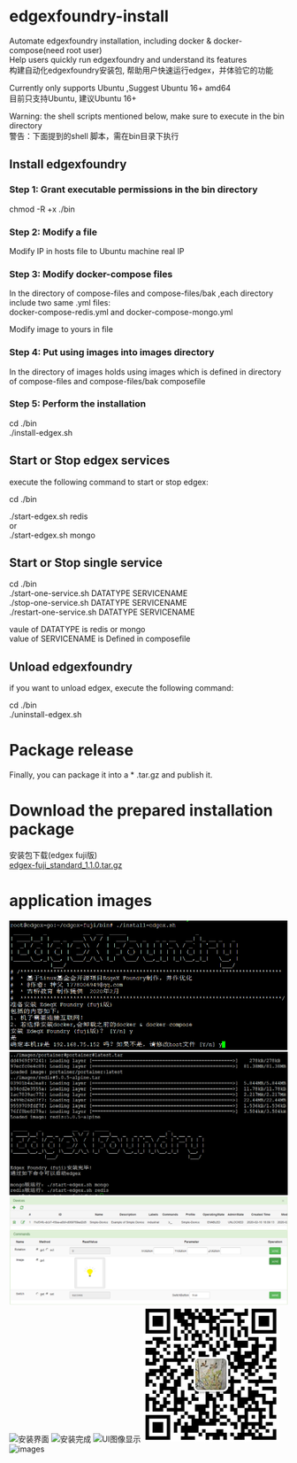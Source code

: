 # edgexfoundry-install

 Automate edgexfoundry installation, including docker & docker-compose(need root user)  
 Help users quickly run edgexfoundry and understand its features   
 构建自动化edgexfoundry安装包, 帮助用户快速运行edgex，并体验它的功能  
 
 Currently only supports Ubuntu ,Suggest Ubuntu 16+ amd64  
 目前只支持Ubuntu, 建议Ubuntu 16+  
 
 Warning: the shell scripts mentioned below, make sure to execute in the bin directory  
 警告：下面提到的shell 脚本，需在bin目录下执行  
  
## Install edgexfoundry 


### Step 1: Grant executable permissions in the bin directory

chmod -R +x ./bin

### Step 2: Modify a file

Modify IP in hosts file to Ubuntu machine real IP

### Step 3: Modify docker-compose files 

In the directory of compose-files and compose-files/bak ,each directory include two same .yml files:  
docker-compose-redis.yml and docker-compose-mongo.yml  

Modify image to yours in file

### Step 4: Put using images into images directory

In the directory of images holds using images which is defined in directory of compose-files and compose-files/bak composefile

### Step 5: Perform the installation

cd ./bin  
./install-edgex.sh

## Start or Stop edgex services

execute the following command to start or stop edgex:

cd ./bin  

./start-edgex.sh redis  
or  
./start-edgex.sh mongo  


## Start or Stop single service

cd ./bin  
./start-one-service.sh DATATYPE SERVICENAME  
./stop-one-service.sh DATATYPE SERVICENAME  
./restart-one-service.sh DATATYPE SERVICENAME  

vaule of DATATYPE is redis or mongo  
value of SERVICENAME is Defined in composefile

## Unload edgexfoundry 

if you want to unload edgex, execute the following command: 

cd ./bin  
./uninstall-edgex.sh

# Package release
Finally, you can package it into a * .tar.gz and publish it.

# Download the prepared installation package
安装包下载(edgex fuji版)  
[edgex-fuji_standard_1.1.0.tar.gz](http://www.discuz.edgexfoundry.net/discuz/forum.php?mod=viewthread&tid=106&extra=)  



# application images
![image](https://github.com/lesliechung88/edgexfoundry-install/blob/master/appimg/edgex-install1.png)
![image](https://github.com/lesliechung88/edgexfoundry-install/blob/master/appimg/edgex-install2.png)
![image](https://github.com/lesliechung88/edgexfoundry-install/blob/master/appimg/edgex-run1.png)
![安装界面](https://images.gitee.com/uploads/images/2020/0218/112811_7ba22436_1674860.png "edgex-install1.png")
![安装完成](https://images.gitee.com/uploads/images/2020/0218/112839_0599d795_1674860.png "edgex-install2.png")
![UI图像显示](https://images.gitee.com/uploads/images/2020/0218/112900_7f57cb7f_1674860.png "edgex-run1.png")
![13157166232](https://github.com/lesliechung88/edgexfoundry-install/blob/master/appimg/weixin.png)
![images](https://images.gitee.com/uploads/images/2020/0221/084935_fe8fa8dc_1674860.png "weixin.png")
